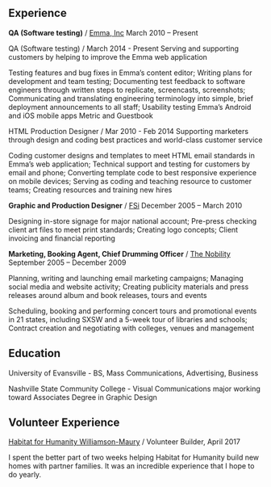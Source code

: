 ## Experience
**QA (Software testing)** / [Emma, Inc](http://www.myemma.com)
March 2010 – Present

QA (Software testing) / March 2014 - Present
Serving and supporting customers by helping to improve the Emma web application

Testing features and bug fixes in Emma’s content editor; Writing plans for development and team testing; Documenting test feedback to software engineers through written steps to replicate, screencasts, screenshots; Communicating and translating engineering terminology into simple, brief deployment announcements to all staff; Usability testing Emma’s Android and iOS mobile apps Metric and Guestbook

HTML Production Designer / Mar 2010 - Feb 2014
Supporting marketers through design and coding best practices and world-class customer service

Coding customer designs and templates to meet HTML email standards in Emma’s web application; Technical support and testing for customers by email and phone; Converting template code to best responsive experience on mobile devices; Serving as coding and teaching resource to customer teams; Creating resources and training new hires

**Graphic and Production Designer** / [FSi](http://www.myfsi.net)
December 2005 – March 2010 

Designing in-store signage for major national account; Pre-press checking client art files to meet print standards; Creating logo concepts; Client invoicing and financial reporting
		
**Marketing, Booking Agent, Chief Drumming Officer** / [The Nobility](http://www.thenobility.com/about)
September 2005 – December 2009

Planning, writing and launching email marketing campaigns; Managing social media and website activity; Creating publicity materials and press releases around album and book releases, tours and events 

Scheduling, booking and performing concert tours and promotional events in 21 states, including SXSW and a 5-week tour of libraries and schools; Contract creation and negotiating with colleges, venues and management		
		
## Education
University of Evansville - BS, Mass Communications, Advertising, Business

Nashville State Community College - Visual Communications major working toward Associates Degree in Graphic Design 

## Volunteer Experience
[Habitat for Humanity Williamson-Maury](https://hfhwm.org/) / Volunteer Builder, April 2017

I spent the better part of two weeks helping Habitat for Humanity build new homes with partner families. It was an incredible experience that I hope to do yearly.

